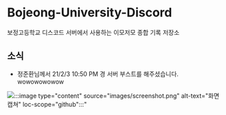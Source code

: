 # Bojeong-University-Discord

보정고등학교 디스코드 서버에서 사용하는 이모저모 종합 기록 저장소

## 소식

* 정준환님께서 21/2/3 10:50 PM 경 서버 부스트를 해주셨습니다. wowowowowow

![:::image type="content" source="images/screenshot.png" alt-text="화면 캡쳐" loc-scope="github":::"]("./images/screenshot.png")
